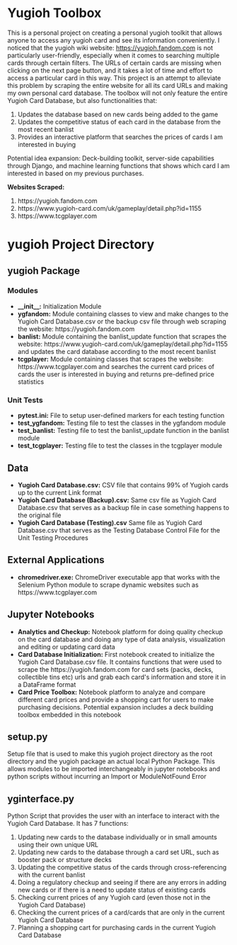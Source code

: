 # Yugioh Toolbox
This is a personal project on creating a personal yugioh toolkit that allows anyone to access any yugioh card and see
its information conveniently. I noticed that the yugioh wiki website: https://yugioh.fandom.com is not particularly
user-friendly, especially when it comes to searching multiple cards through certain filters. The URLs of certain cards
are missing when clicking on the next page button, and it takes a lot of time and effort to access a particular card in
this way. This project is an attempt to alleviate this problem by scraping the entire website for all its card URLs and
making my own personal card database. The toolbox will not only feature the entire Yugioh Card Database, but also functionalities
that:
1) Updates the database based on new cards being added to the game
2) Updates the competitive status of each card in the database from the most recent banlist
3) Provides an interactive platform that searches the prices of cards I am interested in buying

Potential idea expansion: Deck-building toolkit, server-side capabilities through Django, and machine learning functions that shows
which card I am interested in based on my previous purchases.

<b>Websites Scraped:</b>
<ol>
    <li>https://yugioh.fandom.com</li>
    <li>https://www.yugioh-card.com/uk/gameplay/detail.php?id=1155</li>
    <li>https://www.tcgplayer.com</li>
</ol>

<h1>yugioh Project Directory</h1>
<h2>yugioh Package</h2>
<h3>Modules</h3>
<ul>
    <li><b>__init__:</b> Initialization Module</li>
    <li><b>ygfandom:</b> Module containing classes to view and make changes to the Yugioh Card Database.csv or the
    backup csv file through web scraping the website: https://yugioh.fandom.com</li>
    <li><b>banlist:</b> Module containing the banlist_update function that scrapes the website:
    https://www.yugioh-card.com/uk/gameplay/detail.php?id=1155 and updates the card database according to the most
    recent banlist</li>
    <li><b>tcgplayer:</b> Module containing classes that scrapes the website: https://www.tcgplayer.com and searches
    the current card prices of cards the user is interested in buying and returns pre-defined price statistics</li>
</ul>
<h3>Unit Tests</h3>
<ul>
    <li><b>pytest.ini:</b> File to setup user-defined markers for each testing function</li>
    <li><b>test_ygfandom:</b> Testing file to test the classes in the ygfandom module</li>
    <li><b>test_banlist:</b> Testing file to test the banlist_update function in the banlist module</li>
    <li><b>test_tcgplayer:</b> Testing file to test the classes in the tcgplayer module</li>
</ul>

<h2>Data</h2>
<ul>
    <li><b>Yugioh Card Database.csv:</b> CSV file that contains 99% of Yugioh cards up to the current Link format</li>
    <li><b>Yugioh Card Database (Backup).csv:</b> Same csv file as Yugioh Card Database.csv that serves as a backup
    file in case something happens to the original file</li>
    <li><b>Yugioh Card Database (Testing).csv</b> Same file as Yugioh Card Database.csv that serves as the Testing
    Database Control File for the Unit Testing Procedures</li>
</ul>

<h2>External Applications</h2>
<ul>
    <li><b>chromedriver.exe:</b> ChromeDriver executable app that works with the Selenium Python module to scrape dynamic websites
    such as https://www.tcgplayer.com</li>
</ul>

<h2>Jupyter Notebooks</h2>
<ul>
    <li><b>Analytics and Checkup:</b> Notebook platform for doing quality checkup on the card database and doing any type of
    data analysis, visualization and editing or updating card data</li>
    <li><b>Card Database Initialization:</b> First notebook created to initialize the Yugioh Card Database.csv file. It contains
    functions that were used to scrape the https://yugioh.fandom.com for card sets (packs, decks, collectible tins etc) urls
    and grab each card's information and store it in a DataFrame format</li>
    <li><b>Card Price Toolbox:</b> Notebook platform to analyze and compare different card prices and provide a shopping cart
    for users to make purchasing decisions. Potential expansion includes a deck building toolbox embedded in this notebook</li>
</ul>

<h2>setup.py</h2>
<p>Setup file that is used to make this yugioh project directory as the root directory and the yugioh package an actual local
Python Package. This allows modules to be imported interchangeably in jupyter notebooks and python scripts without incurring
an Import or ModuleNotFound Error</p>

<h2>yginterface.py</h2>
Python Script that provides the user with an interface to interact with the Yugioh Card Database. It has 7 functions:
<ol>
    <li>Updating new cards to the database individually or in small amounts using their own unique URL</li>
    <li>Updating new cards to the database through a card set URL, such as booster pack or structure decks</li>
    <li>Updating the competitive status of the cards through cross-referencing with the current banlist</li>
    <li>Doing a regulatory checkup and seeing if there are any errors in adding new cards or if
    there is a need to update status of existing cards </li>
    <li>Checking current prices of any Yugioh card (even those not in the Yugioh Card Database)</li>
    <li>Checking the current prices of a card/cards that are only in the current Yugioh Card Database</li>
    <li>Planning a shopping cart for purchasing cards in the current Yugioh Card Database</li>
</ol>
